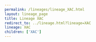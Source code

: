 ```yaml
---
permalink: /lineages/lineage_XAC.html
layout: lineage_page
title: Lineage XAC
redirect_to: ../lineage.html?lineage=XAC
lineage: XAC
children: ['XAC']
---
```

